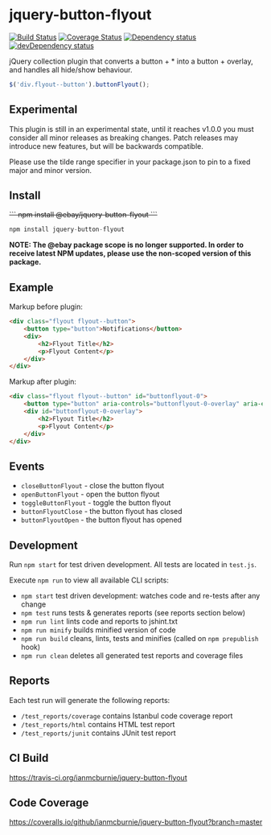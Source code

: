 # jquery-button-flyout

<p>
    <a href="https://travis-ci.org/ianmcburnie/jquery-button-flyout"><img src="https://api.travis-ci.org/ianmcburnie/jquery-button-flyout.svg?branch=master" alt="Build Status" /></a>
    <a href='https://coveralls.io/github/ianmcburnie/jquery-button-flyout?branch=master'><img src='https://coveralls.io/repos/ianmcburnie/jquery-button-flyout/badge.svg?branch=master&service=github' alt='Coverage Status' /></a>
    <a href="https://david-dm.org/ianmcburnie/jquery-button-flyout"><img src="https://david-dm.org/ianmcburnie/jquery-button-flyout.svg" alt="Dependency status" /></a>
    <a href="https://david-dm.org/ianmcburnie/jquery-button-flyout#info=devDependencies"><img src="https://david-dm.org/ianmcburnie/jquery-button-flyout/dev-status.svg" alt="devDependency status" /></a>
</p>

jQuery collection plugin that converts a button + * into a button + overlay, and handles all hide/show behaviour.

```js
$('div.flyout--button').buttonFlyout();
```

## Experimental

This plugin is still in an experimental state, until it reaches v1.0.0 you must consider all minor releases as breaking changes. Patch releases may introduce new features, but will be backwards compatible.

Please use the tilde range specifier in your package.json to pin to a fixed major and minor version.

## Install

<strike>
```
npm install @ebay/jquery-button-flyout
```
</strike>

```js
npm install jquery-button-flyout
```

**NOTE: The @ebay package scope is no longer supported. In order to receive latest NPM updates, please use the non-scoped version of this package.**

## Example

Markup before plugin:

```html
<div class="flyout flyout--button">
    <button type="button">Notifications</button>
    <div>
        <h2>Flyout Title</h2>
        <p>Flyout Content</p>
    </div>
</div>
```

Markup after plugin:

```html
<div class="flyout flyout--button" id="buttonflyout-0">
    <button type="button" aria-controls="buttonflyout-0-overlay" aria-expanded="false">Notifications</button>
    <div id="buttonflyout-0-overlay">
        <h2>Flyout Title</h2>
        <p>Flyout Content</p>
    </div>
</div>
```

## Events

* `closeButtonFlyout` - close the button flyout
* `openButtonFlyout` - open the button flyout
* `toggleButtonFlyout` - toggle the button flyout
* `buttonFlyoutClose` - the button flyout has closed
* `buttonFlyoutOpen` - the button flyout has opened

## Development

Run `npm start` for test driven development. All tests are located in `test.js`.

Execute `npm run` to view all available CLI scripts:

* `npm start` test driven development: watches code and re-tests after any change
* `npm test` runs tests & generates reports (see reports section below)
* `npm run lint` lints code and reports to jshint.txt
* `npm run minify` builds minified version of code
* `npm run build` cleans, lints, tests and minifies (called on `npm prepublish` hook)
* `npm run clean` deletes all generated test reports and coverage files

## Reports

Each test run will generate the following reports:

* `/test_reports/coverage` contains Istanbul code coverage report
* `/test_reports/html` contains HTML test report
* `/test_reports/junit` contains JUnit test report

## CI Build

https://travis-ci.org/ianmcburnie/jquery-button-flyout

## Code Coverage

https://coveralls.io/github/ianmcburnie/jquery-button-flyout?branch=master
